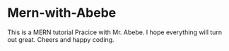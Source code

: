 # Mern-with-Abebe
This is a MERN tutorial Pracice with Mr. Abebe. I hope everything will turn out great. Cheers and happy coding.

